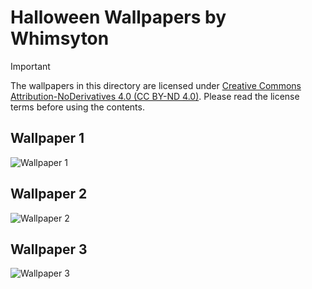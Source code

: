 # Halloween Wallpapers by Whimsyton

> [!IMPORTANT]
> The wallpapers in this directory are licensed under
> [Creative Commons Attribution-NoDerivatives 4.0 (CC BY-ND 4.0)](https://creativecommons.org/licenses/by-nd/4.0/).
> Please read the license terms before using the contents.

## Wallpaper 1
![Wallpaper 1](halloween-2024-wallpaper-1.png)
## Wallpaper 2
![Wallpaper 2](halloween-2024-wallpaper-2.png)
## Wallpaper 3
![Wallpaper 3](halloween-2024-wallpaper-3.png)
